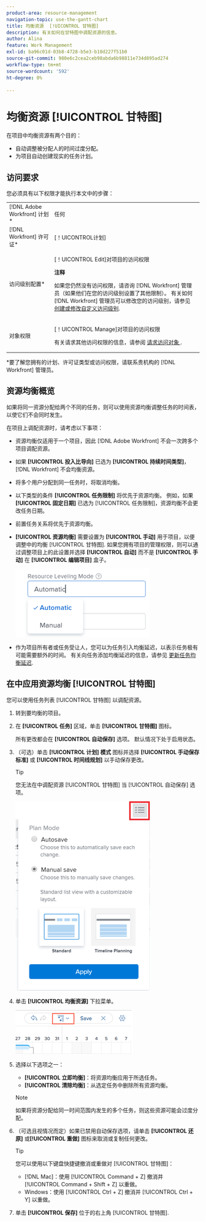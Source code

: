 ```yaml
---
product-area: resource-management
navigation-topic: use-the-gantt-chart
title: 均衡资源  [!UICONTROL 甘特图]
description: 有关如何在甘特图中调配资源的信息。
author: Alina
feature: Work Management
exl-id: ba96c01d-03b8-4728-b5e3-b10d227f51b0
source-git-commit: 980e6c2cea2ceb98abda6b98811e734d895ad274
workflow-type: tm+mt
source-wordcount: '592'
ht-degree: 0%

---
```


# 均衡资源 [!UICONTROL 甘特图]

在项目中均衡资源有两个目的：

* 自动调整被分配人的时间过度分配。
* 为项目自动创建现实的任务计划。

## 访问要求

您必须具有以下权限才能执行本文中的步骤：

<table style="table-layout:auto"> 
 <col> 
 <col> 
 <tbody> 
  <tr> 
   <td role="rowheader">[!DNL Adobe Workfront] 计划*</td> 
   <td> <p>任何 </p> </td> 
  </tr> 
  <tr> 
   <td role="rowheader">[!DNL Workfront] 许可证*</td> 
   <td> <p>[！UICONTROL计划] </p> </td> 
  </tr> 
  <tr> 
   <td role="rowheader">访问级别配置*</td> 
   <td> <p>[！UICONTROL Edit]对项目的访问权限</p> <p><b>注释</b>

如果您仍然没有访问权限，请咨询 [!DNL Workfront] 管理员（如果他们在您的访问级别设置了其他限制）。 有关如何 [!DNL Workfront] 管理员可以修改您的访问级别，请参见 <a href="../../../administration-and-setup/add-users/configure-and-grant-access/create-modify-access-levels.md" class="MCXref xref">创建或修改自定义访问级别</a>.</p> </td>
</tr> 
  <tr> 
   <td role="rowheader">对象权限</td> 
   <td> <p>[！UICONTROL Manage]对项目的访问权限</p> <p>有关请求其他访问权限的信息，请参阅 <a href="../../../workfront-basics/grant-and-request-access-to-objects/request-access.md" class="MCXref xref">请求访问对象 </a>.</p> </td> 
  </tr> 
 </tbody> 
</table>

&#42;要了解您拥有的计划、许可证类型或访问权限，请联系贵机构的 [!DNL Workfront] 管理员。

## 资源均衡概览

如果将同一资源分配给两个不同的任务，则可以使用资源均衡调整任务的时间表，以使它们不会同时发生。

在项目上调配资源时，请考虑以下事项：

* 资源均衡仅适用于一个项目，因此 [!DNL Adobe Workfront] 不会一次跨多个项目调配资源。
* 如果 **[!UICONTROL 投入比导向]** 已选为 **[!UICONTROL 持续时间类型]**， [!DNL Workfront] 不会均衡资源。
* 将多个用户分配到同一任务时，将取消均衡。
* 以下类型的条件 **[!UICONTROL 任务限制]** 将优先于资源均衡。 例如，如果 **[!UICONTROL 固定日期]** 已选为 [!UICONTROL 任务限制]，资源均衡不会更改任务日期。
* 前置任务关系将优先于资源均衡。
* **[!UICONTROL 资源均衡]** 需要设置为 **[!UICONTROL 手动]** 用于项目，以便调整中的均衡 [!UICONTROL 甘特图]. 如果您拥有项目的管理权限，则可以通过调整项目上的此设置并选择 **[!UICONTROL 自动]** 而不是 **[!UICONTROL 手动]** 在 **[!UICONTROL 编辑项目]** 盒子。

  ![](assets/resource-leveling-mode-350x177.png)

* 作为项目所有者或任务受让人，您可以为任务引入均衡延迟，以表示任务极有可能需要额外的时间。 有关向任务添加均衡延迟的信息，请参见 [更新任务均衡延迟](../../../manage-work/tasks/task-information/task-leveling-delay.md).

## 在中应用资源均衡 [!UICONTROL 甘特图]

您可以使用任务列表 [!UICONTROL 甘特图] 以调配资源。

1. 转到要均衡的项目。
1. 在 **[!UICONTROL 任务]** 区域，单击 **[!UICONTROL 甘特图]** 图标。

   所有更改都会在 **[!UICONTROL 自动保存]** 选项。 默认情况下处于启用状态。

1. （可选）单击 **[!UICONTROL 计划] 模式** 图标并选择 **[!UICONTROL 手动保存标准]** 或 **[!UICONTROL 时间线规划]** 以手动保存更改。

   >[!TIP]
   >
   >您无法在中调配资源  [!UICONTROL 甘特图] 当 [!UICONTROL 自动保存] 选项。

   ![](assets/manual-standard-setting-enabled-quicksilver-task-list-350x493.png)

1. 单击 **[!UICONTROL 均衡资源]** 下拉菜单。

   ![Level_resources.png](assets/level-resouces.png)

1. 选择以下选项之一：

   * **[!UICONTROL 立即均衡]**：将资源均衡应用于所选任务。
   * **[!UICONTROL 清除均衡]**：从选定任务中删除所有资源均衡。

   >[!NOTE]
   >
   >如果将资源分配给同一时间范围内发生的多个任务，则这些资源可能会过度分配。

1. （可选且视情况而定）如果已禁用自动保存选项，请单击 **[!UICONTROL 还原]** 或&#x200B;**[!UICONTROL 重做]** 图标来取消或复制任何更改。

   >[!TIP]
   >
   >您可以使用以下键盘快捷键撤消或重做对 [!UICONTROL 甘特图]：
   >
   >* [!DNL Mac]：使用 [!UICONTROL Command + Z] 撤消并 [!UICONTROL Command + Shift + Z] 以重做。
   >* Windows：使用 [!UICONTROL Ctrl + Z] 撤消并 [!UICONTROL Ctrl + Y] 以重做。


1. 单击 **[!UICONTROL 保存]** 位于的右上角 [!UICONTROL 甘特图].

<!--
<div data-mc-conditions="QuicksilverOrClassic.Draft mode">
<h2>Overview of Leveling Delay</h2>
<p data-mc-conditions="QuicksilverOrClassic.Draft mode">(NOTE: moved to its own article: /Content/Manage work/Tasks/Task information/task-leveling-delay.htm) </p>
<p>At times, there might be conflicts between task schedules on a project. You can level resources or address resource conflicts by rescheduling resources and tasks so that all tasks can be completed within a realistic schedule. </p>
<p>As the project manager, or the task assignee, you can also add a Leveling Delay on individual tasks to account for any resource or scheduling conflicts. In other words, a task might be scheduled with a delay to ensure that when Adobe Workfront levels the tasks a more realistic schedule overcomes resource conflicts.</p>
<p>To manually add a Leveling Delay to a task:</p>
<ol>
<li value="1">Navigate to a task for which you want to add a Leveling Delay.</li>
<li value="2"> <p data-mc-conditions="QuicksilverOrClassic.Quicksilver"> Click the <strong>More icon</strong> to the right of the task name, then click <strong>Edit</strong>. </p>  </li>
<li value="3">Click <strong>Settings</strong>.<br></li>
<li value="4">Specify the <strong>Leveling Delay</strong>, in hours.<br>This is the time that the resource will be delayed starting the task due to resource conflicts.</li>
<li value="5">Click <strong>Save Changes</strong>. </li>
</ol>
</div>
-->
